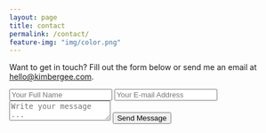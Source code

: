 ```yaml
---
layout: page
title: contact
permalink: /contact/
feature-img: "img/color.png"
---
```


Want to get in touch? Fill out the form below or send me an email at [hello@kimbergee.com](mailto:hello@kimbergee.com).

<form action="https://getsimpleform.com/messages?form_api_token=21cb64d9522f2953b8ec402f65adfde3" method="post">
  <!-- the redirect_to is optional, the form will redirect to the referrer on submission -->

  <input type='hidden' name='redirect_to' value='http://kimbergee.com/thank-you' />
  <input type='text' name='name' placeholder='Your Full Name' />
  <input type='email' name='email' placeholder='Your E-mail Address' />
  <textarea name='message' placeholder='Write your message ...'></textarea>
  <input type='submit' value='Send Message' />
</form>
